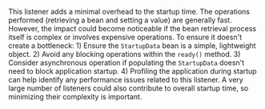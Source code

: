 This listener adds a minimal overhead to the startup time. The operations performed (retrieving a bean and setting a value) are generally fast. However, the impact could become noticeable if the bean retrieval process itself is complex or involves expensive operations. To ensure it doesn't create a bottleneck: 1) Ensure the `StartupData` bean is a simple, lightweight object.  2) Avoid any blocking operations within the `ready()` method. 3) Consider asynchronous operation if populating the `StartupData` doesn't need to block application startup. 4) Profiling the application during startup can help identify any performance issues related to this listener.  A very large number of listeners could also contribute to overall startup time, so minimizing their complexity is important.